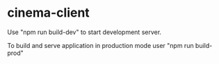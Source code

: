 # cinema-client

Use "npm run build-dev" to start development server.

To build and serve application in production mode user "npm run build-prod"
